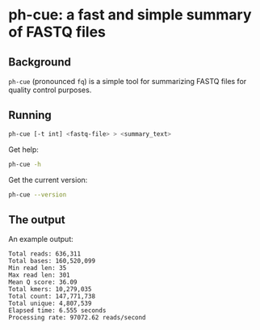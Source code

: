 # ph-cue: a fast and simple summary of FASTQ files

## Background

`ph-cue` (pronounced `fq`) is a simple tool for summarizing FASTQ files for quality control
purposes.

## Running

```bash
ph-cue [-t int] <fastq-file> > <summary_text>
```

Get help:

```bash
ph-cue -h
```

Get the current version:
```bash
ph-cue --version
```

## The output

An example output:

```
Total reads: 636,311
Total bases: 160,520,099
Min read len: 35
Max read len: 301
Mean Q score: 36.09
Total kmers: 10,279,035
Total count: 147,771,738
Total unique: 4,807,539
Elapsed time: 6.555 seconds
Processing rate: 97072.62 reads/second
```
